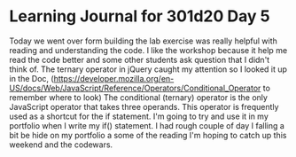# Learning Journal for 301d20 Day 5
Today we went over form building the lab exercise was really helpful with reading and understanding the code. I like the workshop because it help me read the code better and some other students ask question that I didn't think of. The ternary operator in jQuery caught my attention so I looked it up in the Doc, (https://developer.mozilla.org/en-US/docs/Web/JavaScript/Reference/Operators/Conditional_Operator to remember where to look) The conditional (ternary) operator is the only JavaScript operator that takes three operands. This operator is frequently used as a shortcut for the if statement. I'm going to try and use it in my portfolio when I write my if() statement. I had rough couple of day I falling a bit be hide on my portfolio a some of the reading I'm hoping to catch up this weekend and the codewars.
